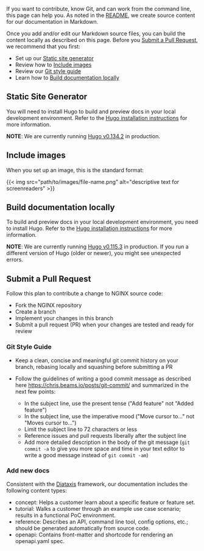 If you want to contribute, know Git, and can work from the command line, this page can help you. As noted in the [README](./README.md), we create source content for our documentation in Markdown.

Once you add and/or edit our Markdown source files, you can build the content locally as described on this page.
Before you [Submit a Pull Request](#submit-a-pull-request), we recommend that you first:

- Set up our [Static site generator](#static-site-generator)
- Review how to [Include images](#include-images)
- Review our [Git style guide](#git-style-guide)
- Learn how to [Build documentation locally](#build-documentation-locally)

## Static Site Generator

You will need to install Hugo to build and preview docs in your local development environment.
Refer to the [Hugo installation instructions](https://gohugo.io/getting-started/installing/) for more information.

**NOTE**: We are currently running [Hugo v0.134.2](https://github.com/gohugoio/hugo/releases/tag/v0.134.2) in production.

## Include images

When you set up an image, this is the standard format:

{{< img src="path/to/images/file-name.png" alt="descriptive text for screenreaders" >}}

## Build documentation locally

To build and preview docs in your local development environment, you need to install Hugo.
Refer to the [Hugo installation instructions](https://gohugo.io/getting-started/installing/) for more information.

**NOTE**: We are currently running [Hugo v0.115.3](https://github.com/gohugoio/hugo/releases/tag/v0.115.3) in production. If you run a different version of Hugo (older or newer), you might see unexpected errors.

## Submit a Pull Request

Follow this plan to contribute a change to NGINX source code:

- Fork the NGINX repository
- Create a branch
- Implement your changes in this branch
- Submit a pull request (PR) when your changes are tested and ready for review

### Git Style Guide

- Keep a clean, concise and meaningful git commit history on your branch, rebasing locally and squashing before
  submitting a PR
- Follow the guidelines of writing a good commit message as described here <https://chris.beams.io/posts/git-commit/>
  and summarized in the next few points:

  - In the subject line, use the present tense ("Add feature" not "Added feature")
  - In the subject line, use the imperative mood ("Move cursor to..." not "Moves cursor to...")
  - Limit the subject line to 72 characters or less
  - Reference issues and pull requests liberally after the subject line
  - Add more detailed description in the body of the git message (`git commit -a` to give you more space and time in
    your text editor to write a good message instead of `git commit -am`)

### Add new docs
<!--
#### Generate a new doc file using Hugo

To create a new doc file that contains all of the pre-configured Hugo front-matter and the docs task template, run the following command:

`hugo new <SECTIONNAME>/<FILENAME>.<FORMAT>`

For example:

`hugo new getting-started/install.md`

The default template -- task -- should be used for most docs. To create docs using the other content templates, you can use the `--kind` flag:

`hugo new tutorials/deploy.md --kind tutorial` -->

Consistent with the [Diataxis](https://diataxis.fr) framework, our documentation includes the following content types:

- concept: Helps a customer learn about a specific feature or feature set.
- tutorial: Walks a customer through an example use case scenario; results in a functional PoC environment.
- reference: Describes an API, command line tool, config options, etc.; should be generated automatically from source code. 
- openapi: Contains front-matter and shortcode for rendering an openapi.yaml spec.
